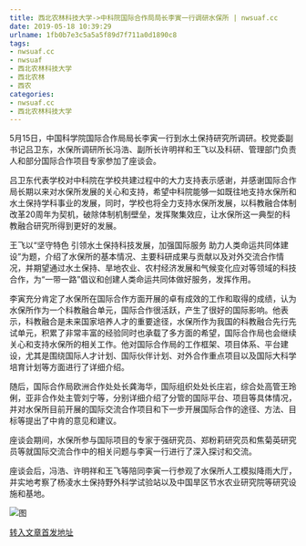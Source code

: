 ```yaml
---
title: 西北农林科技大学->中科院国际合作局局长李寅一行调研水保所 | nwsuaf.cc
date: 2019-05-18 10:39:29
urlname: 1fb0b7e3c5a5a5f89d7f711a0d1890c8
tags: 
- nwsuaf.cc
- nwsuaf
- 西北农林科技大学
- 西北农林
- 西农
categories:
- nwsuaf.cc
- 西北农林科技大学
---
```



5月15日，中国科学院国际合作局局长李寅一行到水土保持研究所调研。校党委副书记吕卫东，水保所调研所长冯浩、副所长许明祥和王飞以及科研、管理部门负责人和部分国际合作项目专家参加了座谈会。

吕卫东代表学校对中科院在学校共建过程中的大力支持表示感谢，并感谢国际合作局长期以来对水保所发展的关心和支持，希望中科院能够一如既往地支持水保所和水土保持学科事业的发展，同时，学校也将全力支持水保所发展，以科教融合体制改革20周年为契机，破除体制机制壁垒，发挥聚集效应，让水保所这一典型的科教融合研究所得到更好的发展。

王飞以“坚守特色 引领水土保持科技发展，加强国际服务 助力人类命运共同体建设”为题，介绍了水保所的基本情况、主要科研成果与贡献以及对外交流合作情况，并期望通过水土保持、旱地农业、农村经济发展和气候变化应对等领域的科技合作，为“一带一路”倡议和创建人类命运共同体做好服务，发挥作用。

李寅充分肯定了水保所在国际合作方面开展的卓有成效的工作和取得的成绩，认为水保所作为一个科教融合单元，国际合作很活跃，产生了很好的国际影响。他表示，科教融合是未来国家培养人才的重要途径，水保所作为我国的科教融合先行先试单元，积累了非常丰富的经验同时也承载了多方面的希望，国际合作局也会继续关心和支持水保所的相关工作。他对国际合作局的工作框架、项目体系、平台建设，尤其是围绕国际人才计划、国际伙伴计划、对外合作重点项目以及国际大科学培育计划等方面进行了详细介绍。

随后，国际合作局欧洲合作处处长龚海华，国际组织处处长庄岩，综合处高管王玲俐，亚非合作处主管刘宁等，分别详细介绍了分管的国际平台、项目等具体情况，并对水保所目前开展的国际交流合作项目和下一步开展国际合作的途径、方法、目标等提出了中肯的意见和建议。

座谈会期间，水保所参与国际项目的专家于强研究员、郑粉莉研究员和焦菊英研究员等就国际交流合作中的相关问题与李寅一行进行了深入探讨和交流。

座谈会后，冯浩、许明祥和王飞等陪同李寅一行参观了水保所人工模拟降雨大厅，并实地考察了杨凌水土保持野外科学试验站以及中国旱区节水农业研究院等研究设施和基地。



![图](https://news.nwsuaf.edu.cn/images/content/2019-05/20190517100509095805.jpg)

[转入文章首发地址](https://news.nwsuaf.edu.cn/xnxw/89613.htm)